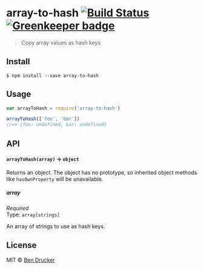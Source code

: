 # array-to-hash [![Build Status](https://travis-ci.org/bendrucker/array-to-hash.svg?branch=master)](https://travis-ci.org/bendrucker/array-to-hash) [![Greenkeeper badge](https://badges.greenkeeper.io/bendrucker/array-to-hash.svg)](https://greenkeeper.io/)

> Copy array values as hash keys


## Install

```
$ npm install --save array-to-hash
```


## Usage

```js
var arrayToHash = require('array-to-hash')

arrayToHash(['foo', 'bar'])
//=> {foo: undefined, bar: undefined}
```

## API

#### `arrayToHash(array)` -> `object`

Returns an object. The object has no prototype, so inherited object methods like `hasOwnProperty` will be unavailable.

##### array

*Required*  
Type: `array[strings]`

An array of strings to use as hash keys.


## License

MIT © [Ben Drucker](http://bendrucker.me)
